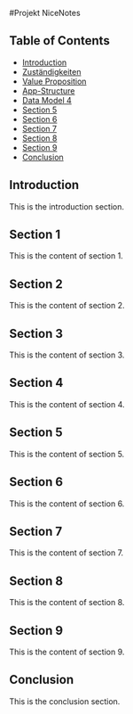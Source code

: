 #Projekt NiceNotes

## Table of Contents

- [Introduction](#introduction)
- [Zuständigkeiten](#section-1)
- [Value Proposition](#section-2)
- [App-Structure](#section-3)
- [Data Model 4](#section-4)
- [Section 5](#section-5)
- [Section 6](#section-6)
- [Section 7](#section-7)
- [Section 8](#section-8)
- [Section 9](#section-9)
- [Conclusion](#conclusion)

## Introduction

This is the introduction section.

## Section 1

This is the content of section 1.

## Section 2

This is the content of section 2.

## Section 3

This is the content of section 3.

## Section 4

This is the content of section 4.

## Section 5

This is the content of section 5.

## Section 6

This is the content of section 6.

## Section 7

This is the content of section 7.

## Section 8

This is the content of section 8.

## Section 9

This is the content of section 9.

## Conclusion

This is the conclusion section.
